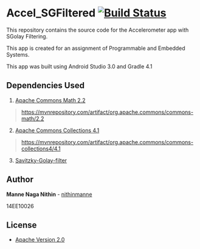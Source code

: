 # Accel_SGFiltered [![Build Status](https://travis-ci.org/nithinmanne/Accel_SGFiltered.svg?branch=master)](https://travis-ci.org/nithinmanne/Accel_SGFiltered)

This repository contains the source code for the Accelerometer app with SGolay Filtering.

This app is created for an assignment of Programmable and Embedded Systems.

This app was built using Android Studio 3.0 and Gradle 4.1

## Dependencies Used
1. [Apache Commons Math 2.2](http://commons.apache.org/proper/commons-math/)
>https://mvnrepository.com/artifact/org.apache.commons/commons-math/2.2

2. [Apache Commons Collections 4.1](https://commons.apache.org/proper/commons-collections/)
>https://mvnrepository.com/artifact/org.apache.commons/commons-collections4/4.1

3. [Savitzky-Golay-filter](https://code.google.com/archive/p/savitzky-golay-filter/)

## Author

**Manne Naga Nithin** - [nithinmanne](https://github.com/nithinmanne)

14EE10026

## License

* [Apache Version 2.0](http://www.apache.org/licenses/LICENSE-2.0.html)
